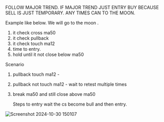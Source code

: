 FOLLOW MAJOR TREND. IF MAJOR TREND JUST ENTRY BUY BECAUSE SELL IS JUST TEMPORARY. ANY TIMES CAN TO THE MOON.


Example like below. We will go to the moon .

1. it check cross ma50
2. it check pullback
3. it check touch ma12
4. time to entry.
5. hold until it not close below ma50

Scenario
1. pullback touch ma12 - 
2. pullback not touch ma12 - wait to retest multiple times
3. break ma50 and still close above ma50

   Steps to entry
   wait the cs become bull and then entry.
   
![Screenshot 2024-10-30 150107](https://github.com/user-attachments/assets/0cb640e7-2a28-4df3-ad0b-1007100e4363)
